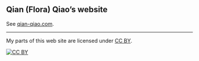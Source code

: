 ## Qian (Flora) Qiao&rsquo;s website

See [qian-qiao.com](http://qian-qiao.com).

---

My parts of this web site are licensed under
[CC BY](http://creativecommons.org/licenses/by/3.0/).

[![CC BY](http://i.creativecommons.org/l/by/3.0/88x31.png)](http://creativecommons.org/licenses/by/3.0/)
